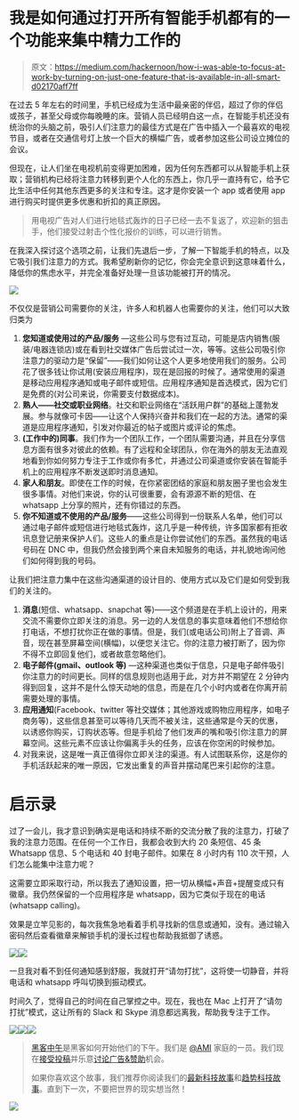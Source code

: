 # 我是如何通过打开所有智能手机都有的一个功能来集中精力工作的

> 原文：<https://medium.com/hackernoon/how-i-was-able-to-focus-at-work-by-turning-on-just-one-feature-that-is-available-in-all-smart-d02170aff7ff>

在过去 5 年左右的时间里，手机已经成为生活中最亲密的伴侣，超过了你的伴侣或孩子，甚至父母或你每晚睡的床。营销人员已经明白这一点，在智能手机还没有统治你的头脑之前，吸引人们注意力的最佳方式是在广告中插入一个最喜欢的电视节目，或者在交通信号灯上放一个巨大的横幅广告，或者参加这些公司设立摊位的会议。

但现在，让人们坐在电视机前变得更加困难，因为任何东西都可以从智能手机上获取；营销机构已经将注意力转移到更个人化的东西上，你几乎一直持有它，给予它比生活中任何其他东西更多的关注和专注。这才是你安装一个 app 或者使用 app 进行购买时提供更多优惠和折扣的真正原因。

> 用电视广告对人们进行地毯式轰炸的日子已经一去不复返了，欢迎新的狙击手，他们接受过射击个性化报价的训练，可以进行销售。

在我深入探讨这个选项之前，让我们先退后一步，了解一下智能手机的特点，以及它吸引我们注意力的方式。我希望刷新你的记忆，你会完全意识到这意味着什么，降低你的焦虑水平，并完全准备好处理一旦该功能被打开的情况。

![](img/0b68a9a8448e8c5c3fc9be82fb538c02.png)

不仅仅是营销公司需要你的关注，许多人和机器人也需要你的关注，他们可以大致归类为

1.  **您知道或使用过的产品/服务** —这些公司与您有过互动，可能是店内销售(服装/电器连锁店)或在看到社交媒体广告后尝试过一次，等等。这些公司吸引你注意力的驱动力是“保留”——我们如何让这个人更多地使用我们的服务。公司花了很多钱让你试用(安装应用程序)，现在是回报的时候了。通常使用的渠道是移动应用程序通知或电子邮件或短信。应用程序通知是首选模式，因为它们是免费的(对公司来说，你需要支付数据成本)。
2.  **熟人——社交或职业网络**。社交和职业网络在“活跃用户群”的基础上蓬勃发展。参与就像可卡因——让这个人保持兴奋并和我们在一起的方法。通常的渠道是应用程序通知，引发对你最近的帖子或图片或评论的焦虑。
3.  **(工作中的)同事**。我们作为一个团队工作，一个团队需要沟通，并且在分享信息方面有很多对彼此的依赖。有了远程和全球团队，你在海外的朋友无法直观地看到你如何努力专注于工作或你有多忙，并通过公司渠道或你安装在智能手机上的应用程序不断发送即时消息通知。
4.  **家人和朋友**。即使在工作的时候，在你紧密团结的家庭和朋友圈子里也会发生很多事情。对他们来说，你的认可很重要，会有源源不断的短信、在 whatsapp 上分享的照片，还有你错过的东西。
5.  **你不知道或不使用的产品/服务**——这些公司得到一份联系人名单，他们可以通过电子邮件或短信进行地毯式轰炸，这几乎是一种传统，许多国家都有拒收讯息登记册来保护人们。这些人的重点是让你尝试他们的东西。虽然我的电话号码在 DNC 中，但我仍然会接到两个来自未知服务的电话，并礼貌地询问他们如何得到我的号码。

让我们把注意力集中在这些沟通渠道的设计目的、使用方式以及它们是如何受到我们的关注的。

1.  **消息**(短信、whatsapp、snapchat 等)——这个频道是在手机上设计的，用来交流不需要你立即关注的消息。另一边的人发信息的事实意味着他们不想给你打电话，不想打扰你正在做的事情。但是，我们(或电话公司)附上了音调、声音，现在甚至屏幕空间(横幅)，以便您关注它。你的注意力被打断了，因为你不得不立即回复他们，或者故意忽略他们。
2.  **电子邮件(gmail、outlook 等)** —这种渠道也类似于信息，只是电子邮件吸引你注意力的时间更长。同样的信息规则也适用于此，对方并不期望在 2 分钟内得到回复，这并不是什么惊天动地的信息，而是在几个小时内或者在你离开前需要处理的事情。
3.  **应用通知**(Facebook、twitter 等社交媒体；其他游戏或购物应用程序，如电子商务等)，这些信息甚至可以等待几天而不被关注，这些通常是今天的优惠，以诱惑你购买，订购状态等。但是手机给了他们发声的嘴和吸引你注意力的屏幕空间。这些元素不应该让你偏离手头的任务，应该在你空闲的时候参加。
4.  对我来说，这是唯一真正值得你立即关注的渠道。有人试图联系你，这是你的手机活跃起来的唯一原因，它发出重复的声音并摆动尾巴来引起你的注意。

# 启示录

过了一会儿，我才意识到确实是电话和持续不断的交流分散了我的注意力，打破了我的注意力范围。在任何一个工作日，我都会收到大约 20 条短信、45 条 Whatsapp 信息、5 个电话和 40 封电子邮件。如果在 8 小时内有 110 次干预，人们怎么能集中注意力呢？

这需要立即采取行动，所以我去了通知设置，把一切从横幅+声音+提醒变成只有徽章。我仍然保留的一个应用程序是 whatsapp，因为它类似于现在的电话(whatsapp calling)。

效果是立竿见影的，每次我焦急地看着手机寻找新的信息或通知，没有。通过输入密码然后查看徽章来解锁手机的漫长过程也帮助我抵御了诱惑。

![](img/a45573a31be529b75957d512180c42df.png)![](img/63f80725b21e5a63e7225e74ac8e41e9.png)

一旦我对看不到任何通知感到舒服，我就打开“请勿打扰”，这将使一切静音，并将电话和 whatsapp 呼叫切换到振动模式。

时间久了，觉得自己的时间在自己掌控之中。现在，我也在 Mac 上打开了“请勿打扰”模式，这让所有的 Slack 和 Skype 消息都远离我，帮助我专注于工作。

[![](img/50ef4044ecd4e250b5d50f368b775d38.png)](http://bit.ly/HackernoonFB)[![](img/979d9a46439d5aebbdcdca574e21dc81.png)](https://goo.gl/k7XYbx)[![](img/2930ba6bd2c12218fdbbf7e02c8746ff.png)](https://goo.gl/4ofytp)

> [黑客中午](http://bit.ly/Hackernoon)是黑客如何开始他们的下午。我们是 [@AMI](http://bit.ly/atAMIatAMI) 家庭的一员。我们现在[接受投稿](http://bit.ly/hackernoonsubmission)并乐意[讨论广告&赞助](mailto:partners@amipublications.com)机会。
> 
> 如果你喜欢这个故事，我们推荐你阅读我们的[最新科技故事](http://bit.ly/hackernoonlatestt)和[趋势科技故事](https://hackernoon.com/trending)。直到下一次，不要把世界的现实想当然！

![](img/be0ca55ba73a573dce11effb2ee80d56.png)